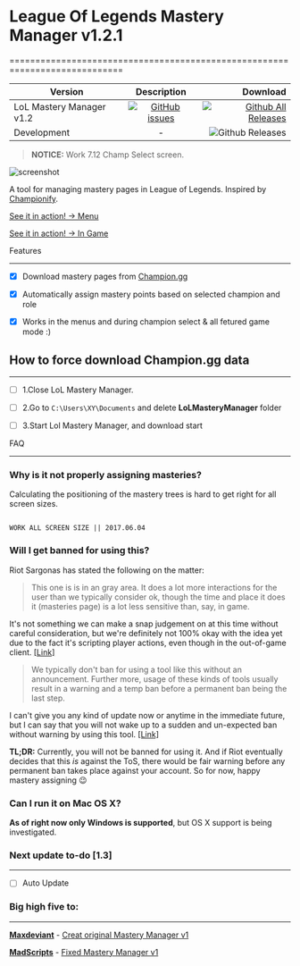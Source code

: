 # League Of Legends Mastery Manager v1.2.1

============================================================================


| Version        | Description           | Download |
| ------------- |:-------------:| -----:|
| LoL Mastery Manager v1.2      | [![GitHub issues](https://img.shields.io/github/issues/dewster/lol-mastery-manager-master-new-client.svg?style=flat-square)](https://github.com/dewster/lol-mastery-manager-master-new-client/issues) | [![Github All Releases](https://img.shields.io/badge/Download--feb62b.svg?style=flat-square)](https://github.com/dewster/lol-mastery-manager-new-client/releases/download/1.2/LoLMasteryManagerSetup.msi) |
| Development     | - |  ![Github Releases](https://img.shields.io/badge/status-supported-9C27B0.svg?style=flat-square) |




> **NOTICE:** Work 7.12 Champ Select screen.
>  

![screenshot ](http://dewster.hu/git/Screenshot1.png)


A tool for managing mastery pages in League of Legends. Inspired by [Championify](https://github.com/dustinblackman/Championify).


[See it in action! -> Menu](https://raw.githubusercontent.com/dewster/lol-mastery-manager-new-client/master/Menu.gif)


[See it in action! -> In Game](https://raw.githubusercontent.com/dewster/lol-mastery-manager-new-client/master/InGame.gif)









Features

--------

- [x] Download mastery pages from [Champion.gg](http://champion.gg/)

- [x] Automatically assign mastery points based on selected champion and role

- [x] Works in the menus and during champion select & all fetured game mode :)



## How to force download Champion.gg data

--------

- [ ] 1.Close LoL Mastery Manager.
- [ ] 2.Go to ```C:\Users\XY\Documents``` and delete **LoLMasteryManager** folder
- [ ] 3.Start Lol Mastery Manager, and download start


FAQ

---



### Why is it not properly assigning masteries?

Calculating the positioning of the mastery trees is hard to get right for all screen sizes.

```

WORK ALL SCREEN SIZE || 2017.06.04

```

### Will I get banned for using this?

Riot Sargonas has stated the following on the matter:



>This one is is in an gray area. It does a lot more interactions for the user than we typically consider ok, though the time and place it does it (masteries page) is a lot less sensitive than, say, in game.

It's not something we can make a snap judgement on at this time without careful consideration, but we're definitely not 100% okay with the idea yet due to the fact it's scripting player actions, even though in the out-of-game client. [[Link]](https://www.reddit.com/r/leagueoflegends/comments/3oeb8q/just_made_a_tool_for_automatically_creating/cvx7hm3)



>We typically don't ban for using a tool like this without an announcement. Further more, usage of these kinds of tools usually result in a warning and a temp ban before a permanent ban being the last step.

I can't give you any kind of update now or anytime in the immediate future, but I can say that you will not wake up to a sudden and un-expected ban without warning by using this tool. [[Link]](https://www.reddit.com/r/leagueoflegends/comments/3oeb8q/just_made_a_tool_for_automatically_creating/cw03o71)



**TL;DR:** Currently, you will not be banned for using it. And if Riot eventually decides that this *is* against the ToS, there would be fair warning before any permanent ban takes place against your account. So for now, happy mastery assigning :wink:



### Can I run it on Mac OS X?

**As of right now only Windows is supported**, but OS X support is being investigated.



### Next update to-do [1.3]

---

- [ ] Auto Update









### Big high five to:

---

 **[Maxdeviant](https://github.com/maxdeviant/)** - [Creat original Mastery Manager v1](https://github.com/maxdeviant/lol-mastery-manager)



**[MadScripts]( https://github.com/MadScripts)** - [Fixed Mastery Manager v1](https://github.com/MadScripts/lol-mastery-manager)

